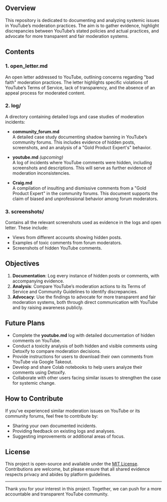 ## Overview

This repository is dedicated to documenting and analyzing systemic issues in YouTube’s moderation practices. The aim is to gather evidence, highlight discrepancies between YouTube’s stated policies and actual practices, and advocate for more transparent and fair moderation systems.

## Contents

### 1. **open\_letter.md**

An open letter addressed to YouTube, outlining concerns regarding "bad faith" moderation practices. The letter highlights specific violations of YouTube’s Terms of Service, lack of transparency, and the absence of an appeal process for moderated content.

### 2. **log/**

A directory containing detailed logs and case studies of moderation incidents:

- **community\_forum.md**\
  A detailed case study documenting shadow banning in YouTube’s community forums. This includes evidence of hidden posts, screenshots, and an analysis of a "Gold Product Expert's" behavior.

- **youtube.md** *(upcoming)*\
  A log of incidents where YouTube comments were hidden, including screenshots and descriptions. This will serve as further evidence of moderation inconsistencies.

- **Craig.md**\
  A compilation of insulting and dismissive comments from a "Gold Product Expert" in the community forums. This document supports the claim of biased and unprofessional behavior among forum moderators.

### 3. **screenshots/**

Contains all the relevant screenshots used as evidence in the logs and open letter. These include:

- Views from different accounts showing hidden posts.
- Examples of toxic comments from forum moderators.
- Screenshots of hidden YouTube comments.

## Objectives

1. **Documentation**: Log every instance of hidden posts or comments, with accompanying evidence.
2. **Analysis**: Compare YouTube’s moderation actions to its Terms of Service and Community Guidelines to identify discrepancies.
3. **Advocacy**: Use the findings to advocate for more transparent and fair moderation systems, both through direct communication with YouTube and by raising awareness publicly.

## Future Plans

- Complete the **youtube.md** log with detailed documentation of hidden comments on YouTube.
- Conduct a toxicity analysis of both hidden and visible comments using Detoxify to compare moderation decisions.
- Provide instructions for users to download their own comments from YouTube via Google Takeout.
- Develop and share Colab notebooks to help users analyze their comments using Detoxify.
- Collaborate with other users facing similar issues to strengthen the case for systemic change.

## How to Contribute

If you’ve experienced similar moderation issues on YouTube or its community forums, feel free to contribute by:

- Sharing your own documented incidents.
- Providing feedback on existing logs and analyses.
- Suggesting improvements or additional areas of focus.

## License

This project is open-source and available under the [MIT License](LICENSE). Contributions are welcome, but please ensure that all shared evidence respects privacy and abides by platform guidelines.

---

Thank you for your interest in this project. Together, we can push for a more accountable and transparent YouTube community.

